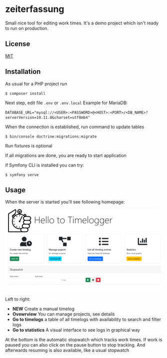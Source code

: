 # zeiterfassung
Small nice tool for editing work times.
It's a demo project which isn't ready to run on production.


## License
[MIT](https://choosealicense.com/licenses/mit/)


## Installation
As usual for a PHP project run
```
$ composer install
```

Next step, edit file `.env` or `.env.local`
Example for MariaDB:
```
DATABASE_URL="mysql://<USER>:<PASSWORD>@<HOST>:<PORT>/<DB_NAME>?serverVersion=10.11.8&charset=utf8mb4"
```

When the connection is established, run command to update tables
```
$ bin/console doctrine:migrations:migrate
```

Run fixtures is optional

If all migrations are done, you are ready to start application

if Symfony CLI is installed you can try:
```
$ symfony serve
```

## Usage
When the server is started you'll see following homepage:

![Preview](preview.png "Homescreen")

Left to right:
* **NEW** Create a manual timelog
* **Ovewrview** You can manage projects, see details
* **Go to timelogs** a table of all timelogs with availability to search and filter logs
* **Go to statistics** A visual interface to see logs in graphical way

At the bottom is the automatic stopwatch which tracks work times. If work is paused you can also click
on the pause button to stop tracking. And afterwards resuming is also available, like a usual stopwatch 